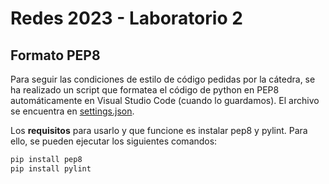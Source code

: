 # Redes 2023 - Laboratorio 2

## Formato PEP8

Para seguir las condiciones de estilo de código pedidas por la cátedra, se ha realizado un script que formatea el código de python en PEP8 automáticamente en Visual Studio Code (cuando lo guardamos).
El archivo se encuentra en [settings.json](.vscode/settings.json).

Los **requisitos** para usarlo y que funcione es instalar pep8 y pylint. Para ello, se pueden ejecutar los siguientes comandos:
```sh
pip install pep8
pip install pylint
```
